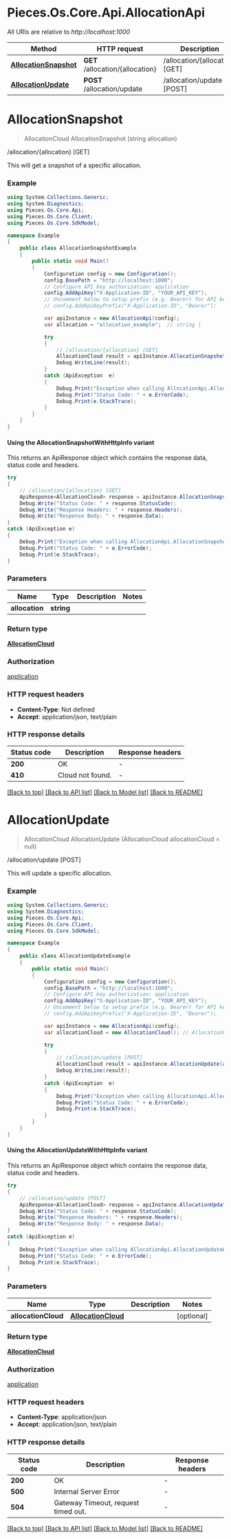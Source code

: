 # Pieces.Os.Core.Api.AllocationApi

All URIs are relative to *http://localhost:1000*

| Method | HTTP request | Description |
|--------|--------------|-------------|
| [**AllocationSnapshot**](AllocationApi.md#allocationsnapshot) | **GET** /allocation/{allocation} | /allocation/{allocation} [GET] |
| [**AllocationUpdate**](AllocationApi.md#allocationupdate) | **POST** /allocation/update | /allocation/update [POST] |

<a id="allocationsnapshot"></a>
# **AllocationSnapshot**
> AllocationCloud AllocationSnapshot (string allocation)

/allocation/{allocation} [GET]

This will get a snapshot of a specific allocation.

### Example
```csharp
using System.Collections.Generic;
using System.Diagnostics;
using Pieces.Os.Core.Api;
using Pieces.Os.Core.Client;
using Pieces.Os.Core.SdkModel;

namespace Example
{
    public class AllocationSnapshotExample
    {
        public static void Main()
        {
            Configuration config = new Configuration();
            config.BasePath = "http://localhost:1000";
            // Configure API key authorization: application
            config.AddApiKey("X-Application-ID", "YOUR_API_KEY");
            // Uncomment below to setup prefix (e.g. Bearer) for API key, if needed
            // config.AddApiKeyPrefix("X-Application-ID", "Bearer");

            var apiInstance = new AllocationApi(config);
            var allocation = "allocation_example";  // string | 

            try
            {
                // /allocation/{allocation} [GET]
                AllocationCloud result = apiInstance.AllocationSnapshot(allocation);
                Debug.WriteLine(result);
            }
            catch (ApiException  e)
            {
                Debug.Print("Exception when calling AllocationApi.AllocationSnapshot: " + e.Message);
                Debug.Print("Status Code: " + e.ErrorCode);
                Debug.Print(e.StackTrace);
            }
        }
    }
}
```

#### Using the AllocationSnapshotWithHttpInfo variant
This returns an ApiResponse object which contains the response data, status code and headers.

```csharp
try
{
    // /allocation/{allocation} [GET]
    ApiResponse<AllocationCloud> response = apiInstance.AllocationSnapshotWithHttpInfo(allocation);
    Debug.Write("Status Code: " + response.StatusCode);
    Debug.Write("Response Headers: " + response.Headers);
    Debug.Write("Response Body: " + response.Data);
}
catch (ApiException e)
{
    Debug.Print("Exception when calling AllocationApi.AllocationSnapshotWithHttpInfo: " + e.Message);
    Debug.Print("Status Code: " + e.ErrorCode);
    Debug.Print(e.StackTrace);
}
```

### Parameters

| Name | Type | Description | Notes |
|------|------|-------------|-------|
| **allocation** | **string** |  |  |

### Return type

[**AllocationCloud**](AllocationCloud.md)

### Authorization

[application](../README.md#application)

### HTTP request headers

 - **Content-Type**: Not defined
 - **Accept**: application/json, text/plain


### HTTP response details
| Status code | Description | Response headers |
|-------------|-------------|------------------|
| **200** | OK |  -  |
| **410** | Cloud not found. |  -  |

[[Back to top]](#) [[Back to API list]](../README.md#documentation-for-api-endpoints) [[Back to Model list]](../README.md#documentation-for-models) [[Back to README]](../README.md)

<a id="allocationupdate"></a>
# **AllocationUpdate**
> AllocationCloud AllocationUpdate (AllocationCloud allocationCloud = null)

/allocation/update [POST]

This will update a specific allocation.

### Example
```csharp
using System.Collections.Generic;
using System.Diagnostics;
using Pieces.Os.Core.Api;
using Pieces.Os.Core.Client;
using Pieces.Os.Core.SdkModel;

namespace Example
{
    public class AllocationUpdateExample
    {
        public static void Main()
        {
            Configuration config = new Configuration();
            config.BasePath = "http://localhost:1000";
            // Configure API key authorization: application
            config.AddApiKey("X-Application-ID", "YOUR_API_KEY");
            // Uncomment below to setup prefix (e.g. Bearer) for API key, if needed
            // config.AddApiKeyPrefix("X-Application-ID", "Bearer");

            var apiInstance = new AllocationApi(config);
            var allocationCloud = new AllocationCloud(); // AllocationCloud |  (optional) 

            try
            {
                // /allocation/update [POST]
                AllocationCloud result = apiInstance.AllocationUpdate(allocationCloud);
                Debug.WriteLine(result);
            }
            catch (ApiException  e)
            {
                Debug.Print("Exception when calling AllocationApi.AllocationUpdate: " + e.Message);
                Debug.Print("Status Code: " + e.ErrorCode);
                Debug.Print(e.StackTrace);
            }
        }
    }
}
```

#### Using the AllocationUpdateWithHttpInfo variant
This returns an ApiResponse object which contains the response data, status code and headers.

```csharp
try
{
    // /allocation/update [POST]
    ApiResponse<AllocationCloud> response = apiInstance.AllocationUpdateWithHttpInfo(allocationCloud);
    Debug.Write("Status Code: " + response.StatusCode);
    Debug.Write("Response Headers: " + response.Headers);
    Debug.Write("Response Body: " + response.Data);
}
catch (ApiException e)
{
    Debug.Print("Exception when calling AllocationApi.AllocationUpdateWithHttpInfo: " + e.Message);
    Debug.Print("Status Code: " + e.ErrorCode);
    Debug.Print(e.StackTrace);
}
```

### Parameters

| Name | Type | Description | Notes |
|------|------|-------------|-------|
| **allocationCloud** | [**AllocationCloud**](AllocationCloud.md) |  | [optional]  |

### Return type

[**AllocationCloud**](AllocationCloud.md)

### Authorization

[application](../README.md#application)

### HTTP request headers

 - **Content-Type**: application/json
 - **Accept**: application/json, text/plain


### HTTP response details
| Status code | Description | Response headers |
|-------------|-------------|------------------|
| **200** | OK |  -  |
| **500** | Internal Server Error |  -  |
| **504** | Gateway Timeout, request timed out. |  -  |

[[Back to top]](#) [[Back to API list]](../README.md#documentation-for-api-endpoints) [[Back to Model list]](../README.md#documentation-for-models) [[Back to README]](../README.md)

